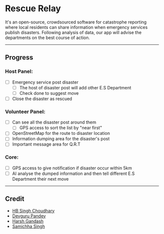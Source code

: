 # Rescue Relay
It's an open-source, crowdsourced software for catastrophe reporting where local residents can share information when emergency services publish disasters. Following analysis of data, our app will advise the departments on the best course of action.

---

## Progress
### Host Panel:
- [ ] Emergency service post disaster
	- [ ] The host of disaster post will add other E.S Department
	- [ ] Check done to suggest move
- [ ] Close the disaster as rescued
### Volunteer Panel:
- [ ] Can see all the disaster post around them
	- [ ] GPS access to sort the list by "near first"
- [ ] OpenStreetMap for the route to disaster location
- [ ] Information dumping area for the disaster's post
- [ ] Important message area for Q.R.T
### Core:
- [ ] GPS access to give notification if disaster occur within 5km
- [ ] AI analyse the dumped information and then tell different E.S Department their next move

---

## Credit
- [HB Singh Choudhary](https://github.com/hbsinghchoudhary)
- [Devguru Pandey](https://github.com/DevguruPandey)
- [Harsh Gandash](https://github.com/HarshGandash)
- [Samichha Singh](https://github.com/Samichha13)
